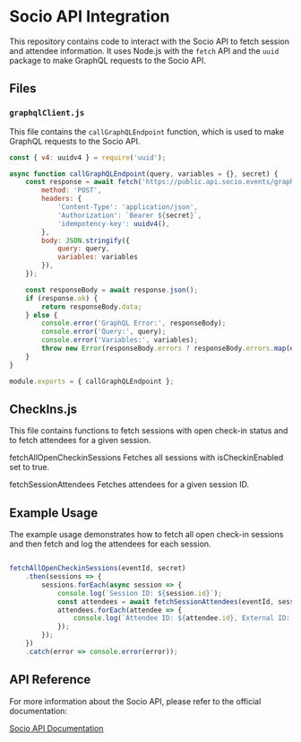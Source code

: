 # Socio API Integration

This repository contains code to interact with the Socio API to fetch session and attendee information. It uses Node.js with the `fetch` API and the `uuid` package to make GraphQL requests to the Socio API.

## Files

### `graphqlClient.js`

This file contains the `callGraphQLEndpoint` function, which is used to make GraphQL requests to the Socio API.

```javascript
const { v4: uuidv4 } = require('uuid');

async function callGraphQLEndpoint(query, variables = {}, secret) {
    const response = await fetch('https://public.api.socio.events/graphql', {
        method: 'POST',
        headers: {
            'Content-Type': 'application/json',
            'Authorization': `Bearer ${secret}`,
            'idempotency-key': uuidv4(),
        },
        body: JSON.stringify({
            query: query,
            variables: variables
        }),
    });

    const responseBody = await response.json();
    if (response.ok) {
        return responseBody.data;
    } else {
        console.error('GraphQL Error:', responseBody);
        console.error('Query:', query);
        console.error('Variables:', variables);
        throw new Error(responseBody.errors ? responseBody.errors.map(error => error.message).join(', ') : 'Unknown error');
    }
}

module.exports = { callGraphQLEndpoint };

```
## CheckIns.js

This file contains functions to fetch sessions with open check-in status and to fetch attendees for a given session.

fetchAllOpenCheckinSessions
Fetches all sessions with isCheckinEnabled set to true.

fetchSessionAttendees
Fetches attendees for a given session ID.

## Example Usage
The example usage demonstrates how to fetch all open check-in sessions and then fetch and log the attendees for each session.
```javascript

fetchAllOpenCheckinSessions(eventId, secret)
    .then(sessions => {
        sessions.forEach(async session => {
            console.log(`Session ID: ${session.id}`);
            const attendees = await fetchSessionAttendees(eventId, session.id, secret);
            attendees.forEach(attendee => {
                console.log(`Attendee ID: ${attendee.id}, External ID: ${attendee.externalId}, First Name: ${attendee.profile.firstName}, Last Name: ${attendee.profile.lastName}`);
            });
        });
    })
    .catch(error => console.error(error));


```

## API Reference
For more information about the Socio API, please refer to the official documentation:

[Socio API Documentation](https://public-api.socio.events/docs/2024-06/api/start)


